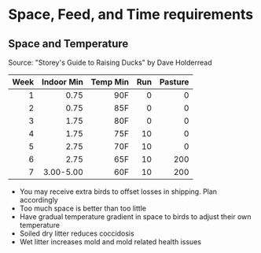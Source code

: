 # Space, Feed, and Time requirements

## Space and Temperature
Source: "Storey's Guide to Raising Ducks" by Dave Holderread

| Week | Indoor Min | Temp Min |Run | Pasture |
| ----:| ----------:| --------:|---:| -------:|
| 1    | 0.75       | 90F      | 0  | 0       |
| 2    | 0.75       | 85F      | 0  | 0       |
| 3    | 1.75       | 80F      | 0  | 0       |
| 4    | 1.75       | 75F      | 10 | 0       |
| 5    | 2.75       | 70F      | 10 | 0       |
| 6    | 2.75       | 65F      | 10 | 200     |
| 7    | 3.00-5.00  | 60F      | 10 | 200     |

* You may receive extra birds to offset losses in shipping.  Plan accordingly
* Too much space is better than too little
* Have gradual temperature gradient in space to birds to adjust their own temperature
* Soiled dry litter reduces coccidosis
* Wet litter increases mold and mold related health issues

